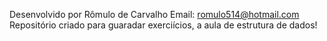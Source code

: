 Desenvolvido por Rômulo de Carvalho
Email: romulo514@hotmail.com
Repositório criado para guaradar exerciícios, a aula de estrutura de dados!
